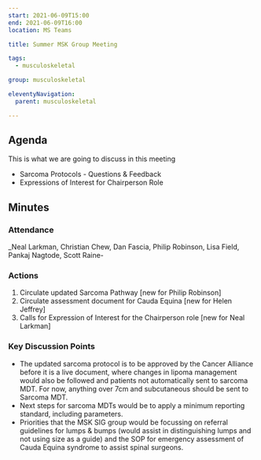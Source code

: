 ```yaml
---
start: 2021-06-09T15:00
end: 2021-06-09T16:00
location: MS Teams

title: Summer MSK Group Meeting

tags:
  - musculoskeletal

group: musculoskeletal

eleventyNavigation:
  parent: musculoskeletal

---
```


## Agenda

This is what we are going to discuss in this meeting

* Sarcoma Protocols - Questions & Feedback
* Expressions of Interest for Chairperson Role

## Minutes

### Attendance
_Neal Larkman, Christian Chew, Dan Fascia, Philip Robinson, Lisa Field, Pankaj Nagtode, Scott Raine-
    
### Actions

1. Circulate updated Sarcoma Pathway [new for Philip Robinson]
2. Circulate assessment document for Cauda Equina [new for Helen Jeffrey]
3. Calls for Expression of Interest for the Chairperson role [new for Neal Larkman]
    
### Key Discussion Points

* The updated sarcoma protocol is to be approved by the Cancer Alliance before it is a live document, where changes in lipoma management would also be followed and patients not automatically sent to sarcoma MDT. For now, anything over 7cm and subcutaneous should be sent to Sarcoma MDT.
* Next steps for sarcoma MDTs would be to apply a minimum reporting standard, including parameters.
* Priorities that the MSK SIG group would be focussing on referral guidelines for lumps & bumps (would assist in distinguishing lumps and not using size as a guide) and the SOP for emergency assessment of Cauda Equina syndrome to assist spinal surgeons.


